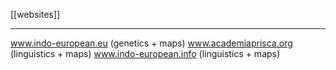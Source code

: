 [[websites]]

---
www.indo-european.eu (genetics + maps)
www.academiaprisca.org (linguistics + maps)
www.indo-european.info (linguistics + maps)